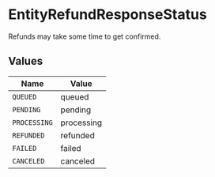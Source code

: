 # EntityRefundResponseStatus

Refunds may take some time to get confirmed.


## Values

| Name         | Value        |
| ------------ | ------------ |
| `QUEUED`     | queued       |
| `PENDING`    | pending      |
| `PROCESSING` | processing   |
| `REFUNDED`   | refunded     |
| `FAILED`     | failed       |
| `CANCELED`   | canceled     |